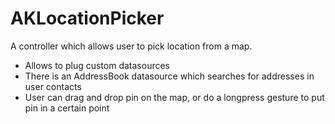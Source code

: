 AKLocationPicker
================

A controller which allows user to pick location from a map.

* Allows to plug custom datasources
* There is an AddressBook datasource which searches for addresses in user contacts
* User can drag and drop pin on the map,
 or do a longpress gesture to put pin in a certain point

